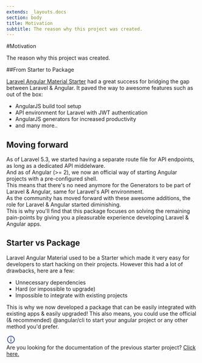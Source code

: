 ```yaml
---
extends: _layouts.docs
section: body
title: Motivation
subtitle: The reason why this project was created.
---
```



#Motivation
<div class="subtitle">The reason why this project was created.</div>

##From Starter to Package

[Laravel Angular Material Starter](https://github.com/jadjoubran/laravel5-angular-material-starter) had a great success for bridging the gap between Laravel & Angular.
It paved the way to awesome features such as out of the box:
* AngularJS build tool setup
* API environment for Laravel with JWT authentication
* AngularJS generators for increased productivity
* and many more..

## Moving forward

As of Laravel 5.3, we started having a separate route file for API endpoints, as long as a dedicated API middelware.  
And as of Angular (>= 2), we now an official way of starting Angular projects with a pre-configured shell.  
This means that there's no need anymore for the Generators to be part of Laravel & Angular, same for Laravel's API environment.  
As the community has moved forward with these awesome additions, the role for Laravel & Angular started diminishing.  
This is why you'll find that this package focuses on solving the remaining pain-points by giving you a pleasurable experience developing Laravel & Angular apps.  

## Starter vs Package

Laravel Angular Material used to be a Starter which made it very easy for developers to start hacking on their projects.
However this had a lot of drawbacks, here are a few:
* Unnecessary dependencies
* Hard (or impossible to upgrade)
* Impossible to integrate with existing projects

This is why we now developed a package that can be easily integrated with existing apps & easily upgraded!
This also means, you could use the official (& recommended) @angular/cli to start your angular project or any other method you'd prefer.


<div class="info">
    <svg fill="#3f51b5" height="24" viewBox="0 0 24 24" width="24" xmlns="http://www.w3.org/2000/svg">
        <path d="M0 0h24v24H0z" fill="none"/>
        <path d="M11 17h2v-6h-2v6zm1-15C6.48 2 2 6.48 2 12s4.48 10 10 10 10-4.48 10-10S17.52 2 12 2zm0 18c-4.41 0-8-3.59-8-8s3.59-8 8-8 8 3.59 8 8-3.59 8-8 8zM11 9h2V7h-2v2z"/>
    </svg>
    <div>
        Are you looking for the documentation of the previous starter project?&nbsp;<a target="_blank" href="https://laravel-angular.readme.io/">Click here.</a>
    </div>
</div>

